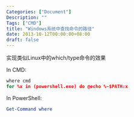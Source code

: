 ```yaml
---
Categories: ["Document"]
Description: ""
Tags: ["CMD"]
title: "Windows系统中查找命令的路径"
date: 2013-10-12T00:00:00+08:00
draft: false
---
```


实现类似Linux中的which/type命令的效果

In CMD:

```cmd
where cmd
for %x in (powershell.exe) do @echo %~$PATH:x
```

In PowerShell:

```powershell
Get-Command where
```
